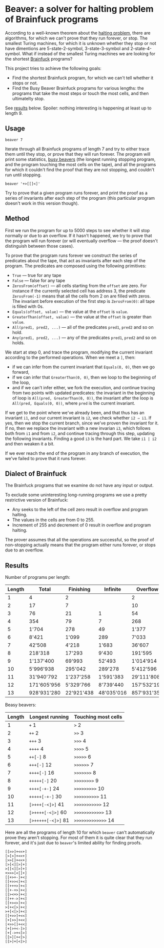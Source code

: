 # Beaver: a solver for halting problem of Brainfuck programs

According to a well-known theorem about the [halting problem](https://en.wikipedia.org/wiki/Halting_problem), there are algorithms, for which we can't prove that they run forever, or stop. The smallest Turing machines, for which it is unknown whether they stop or not have dimentions are 5-state-2-symbol, 3-state-3-symbol and 2-state-4-symbol. What if instead of the smallest Turing machines we are looking for the shortest [Brainfuck](https://en.wikipedia.org/wiki/Brainfuck) programs?

This project tries to achieve the following goals:

* Find the shortest Brainfuck program, for which we can't tell whether it stops or not.
* Find the Busy Beaver Brainfuck programs for various lengths: the programs that take the most steps or touch the most cells, and then ultimatelty stop.

See [results](#results) below. Spoiler: nothing interesting is happening at least up to length 9.

## Usage

    beaver 7

Iterate through all Brainfuck programs of length 7 and try to either trace them until they stop, or prove that they will run forever. The program will print some statistics, [busy beavers](https://en.wikipedia.org/wiki/Busy_beaver) (the longest running stopping program, and the program touching the most cells on the tape), and all the programs for which it couldn't find the proof that they are not stopping, and couldn't run until stopping.

    beaver '+>[[]<]'

Try to prove that a given program runs forever, and print the proof as a series of invariants after each step of the program (this particular program doesn't work in this version though).

## Method

First we run the program for up to 5000 steps to see whether it will stop normally or due to an overflow. If it hasn't happened, we try to prove that the program will run forever (or will eventually overflow — the proof doesn't distinguish between those cases).

To prove that the program runs forever we construct the series of predicates about the tape, that act as invariants after each step of the program. The predicates are composed using the following primitives:

* `True` — true for any tape
* `False` — false for any tape
* `ZerosFrom(offset)` — all cells starting from the `offset` are zero. For instance if the currently selected cell has address 3, the predicate `ZerosFrom(-1)` means that all the cells from 2 on are filled with zeros. The invariant before execution of the first step is `ZerosFrom(0)`: all tape is filled with 0s.
* `Equals(offset, value)` — the value at the `offset` is `value`.
* `GreaterThan(offset, value)` — the value at the `offset` is greater than `value`.
* `All(pred1, pred2, ...)` — all of the predicates `pred1`, `pred2` and so on hold.
* `Any(pred1, pred2, ...)` — any of the predicates `pred1`, `pred2` and so on holds.

We start at step 0, and trace the program, modifying the current invariant according to the performed operations. When we meet a `]`, then:
- if we can infer from the current invariant that `Equals(0, 0)`, then we go forward,
- if we can infer that `GreaterThan(0, 0)`, then we loop to the beginning of the loop,
- and if we can't infer either, we fork the execution, and continue tracing from two points with updated predicates: the invariant in the beginning of loop is `All(pred, GreaterThan(0, 0))`, the invariant after the loop is `All(pred, Equals(0, 0))`, where `pred` is the current invariant.

If we get to the point where we've already been, and that thus has an invariant `i1`, and our current invariant is `i2`, we check whether `i2 ⇒ i1`. If yes, then we stop the current branch, since we've proven the invariant for it. If no, then we replace the invariant with a new invarian `i3`, which follows both from `i1` and from `i2`, and continue tracing through this step, updating the following invariants. Finding a good `i3` is the hard part. We take `i1 | i2` and then weaken it a bit.

If we ever reach the end of the program in any branch of execution, the we've failed to prove that it runs forever.

## Dialect of Brainfuck

The Brainfuck programs that we examine do not have any input or output.

To exclude some uninteresting long-running programs we use a pretty restrictive version of Brainfuck:

* Any seeks to the left of the cell zero result in overflow and program halting.
* The values in the cells are from 0 to 255.
* Increment of 255 and decrement of 0 result in overflow and program halting.

The prover assumes that all the operations are successful, so the proof of non-stopping actually means that the program either runs forever, or stops due to an overflow. 

## Results

Number of programs per length:

| Length | Total       | Finishing  | Infinite   | Overflow    | Unknown   |
| ------ | ----------- | ---------- | ---------- | ----------- | --------- |
| 1      | 4           | 2          |            | 2           |           |
| 2      | 17          | 7          |            | 10          |           |
| 3      | 76          | 21         | 1          | 54          |           |
| 4      | 354         | 79         | 7          | 268         |           |
| 5      | 1'704       | 278        | 49         | 1'377       |           |
| 6      | 8'421       | 1'099      | 289        | 7'033       |           |
| 7      | 42'508      | 4'218      | 1'683      | 36'607      |           |
| 8      | 218'318     | 17'293     | 9'430      | 191'595     |           |
| 9      | 1'137'400   | 69'993     | 52'493     | 1'014'914   |           |
| 10     | 5'996'938   | 295'042    | 289'278    | 5'412'596   | 22        |
| 11     | 31'940'792  | 1'237'258  | 1'591'383  | 29'111'808  | 343       |
| 12     | 171'605'956 | 5'329'766  | 8'739'440  | 157'532'192 | 4'558     |
| 13     | 928'931'280 | 22'921'438 | 48'035'016 | 857'931'352 | 43'474    |

Beasy beavers:

| Length | Longest running    | Touching most cells |
| ------ | ------------------ | ------------------- |
| 1      | `+` 1              | `>` 2               |
| 2      | `++` 2             | `>>` 3              |
| 3      | `+++` 3            | `>>>` 4             |
| 4      | `++++` 4           | `>>>>` 5            |
| 5      | `++[-]` 8          | `>>>>>` 6           |
| 6      | `+++[-]` 12        | `>>>>>>` 7          |
| 7      | `++++[-]` 16       | `>>>>>>>` 8         |
| 8      | `+++++[-]` 20      | `>>>>>>>>` 9        |
| 9      | `++++[-+-]` 24     | `>>>>>>>>>` 10      |
| 10     | `+++++[-+-]` 30    | `>>>>>>>>>>` 11     |
| 11     | `[>+++[-<]>]` 41   | `>>>>>>>>>>>` 12    |
| 12     | `[>++++[-<]>]` 60  | `>>>>>>>>>>>>` 13   |
| 13     | `[>+++++[-<]>]` 81 | `>>>>>>>>>>>>>` 14  |

Here are all the programs of length 10 for which `beaver` can't automatically prove they aren't stopping. For most of them it is quite clear that they run forever, and it's just due to `beaver`'s limited ability for finding proofs. 
    
    [[>>]+<<+]
    [>[>]+<<+]
    [>>[]+<<+]
    [>[<][>]+]
    >[[<][>]+]
    +>>>[<[]+]
    [[+>+-]+<]
    [[+>><]+<]
    [[+++>]+<]
    [[+-+>]+<]
    [[><+>]+<]
    [[++->]+<]
    [[+><>]+<]
    >[+<[>]+<]
    >+[<[>]+<]
    [[+>>]+<<]
    [+[>>]+<<]
    [+>>[]+<<]
    [+[>+<-]>]
    [+[->+<]>]
    [[>][+<]>]
    [[>]+[<]>]

